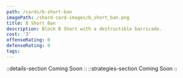 ```yaml
---
path: /cards/b-short-ban
imagePath: /shard-card-images/b_short_ban.png
title: B Short Ban
description: Block B Short with a destructible barricade.
cost: '3'
offenseRating: 0
defenseRating: 0
tags:
---
```

::details-section
Coming Soon
::
::strategies-section
Coming Soon
::